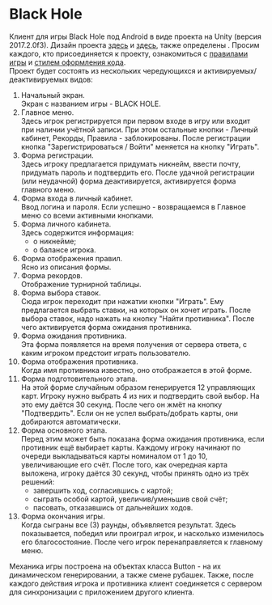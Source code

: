 # Black Hole  
Клиент для игры Black Hole под Android в виде проекта на Unity (версия 2017.2.0f3).  Дизайн проекта [здесь](https://yadi.sk/d/Kilx1lpi3PobdY) и [здесь](https://drive.google.com/drive/folders/1dm2wttfHI-oNY_OrpihKKrbPgtbKwKPG), также определены . Просим каждого, кто присоединяется к проекту, ознакомиться с [правилами игры](https://github.com/hackatomsk2017-2048/black-hole-client/wiki/%D0%9F%D1%80%D0%B0%D0%B2%D0%B8%D0%BB%D0%B0-%D0%B8%D0%B3%D1%80%D1%8B) и [стилем оформления кода](https://github.com/hackatomsk2017-2048/black-hole-client/wiki/%D0%A1%D1%82%D0%B8%D0%BB%D1%8C-%D0%BA%D0%BE%D0%B4%D0%B0).  
Проект будет состоять из нескольких чередующихся и активируемых/деактивируемых видов:  
1. Начальный экран.  
    Экран с названием игры - BLACK HOLE.
2. Главное меню.  
    Здесь игрок регистрируется при первом входе в игру или входит при наличии учётной записи. При этом остальные кнопки - Личный кабинет, Рекорды, Правила - заблокированы. После регистрации кнопка "Зарегистрироваться / Войти" меняется на кнопку "Играть".  
3. Форма регистрации.  
    Здесь игроку предлагается придумать никнейм, ввести почту, придумать пароль и подтвердить его. После удачной регистрации (или неудачной) форма деактивируется, активируется форма главного меню.  
4. Форма входа в личный кабинет.  
    Ввод логина и пароля. Если успешно - возвращаемся в Главное меню со всеми активными кнопками.  
5. Форма личного кабинета.  
    Здесь содержится информация:  
    - о никнейме;  
    - о балансе игрока.  
6. Форма отображения правил.  
    Ясно из описания формы.  
7. Форма рекордов.  
    Отображение турнирной таблицы.  
7. Форма выбора ставок.  
    Сюда игрок переходит при нажатии кнопки "Играть". Ему предлагается выбрать ставки, на которых он хочет играть. После выбора ставок, надо нажать на кнопку "Найти противника". После чего активируется форма ожидания противника.  
8. Форма ожидания противника.  
    Эта форма появляется на время получения от сервера ответа, с каким игроком предстоит играть пользователю.  
9. Форма отображения противника.  
    Когда имя противника известно, оно отображается в этой форме.  
10. Форма подготовительного этапа.  
    На этой форме случайным образом генерируется 12 управляющих карт. Игроку нужно выбрать 4 из них и подтвердить свой выбор. На это ему даётся 30 секунд.  После чего он жмёт на кнопку "Подтвердить". Если он не успел выбрать/добрать карты, они добираются автоматически.   
11. Форма основного этапа.  
    Перед этим может быть показана форма ожидания противника, если противник ещё выбирает карты. Каждому игроку начинают по очереди выкладываться карты номиналом от 1 до 10, увеличивающие его счёт. После того, как очередная карта выложена, игроку даётся 30 секунд, чтобы принять одно из трёх решений:  
    - завершить ход, согласившись с картой;  
    - сыграть особой картой, увеличив/уменьшив свой счёт;  
    - пасовать, отказавшись от дальнейших ходов.  
12. Форма окончания игры.  
    Когда сыграны все (3) раунды, объявляется результат. Здесь показывается, победил или проиграл игрок, и насколько изменилось его благосостояние. После чего игрок перенаправляется к главному меню.  

Механика игры построена на объектах класса Button - на их динамическом генерировании, а также смене рубашек. Также, после каждого действия игрока и противника клиент соединяется с сервером для синхронизации с приложением другого клиента.  